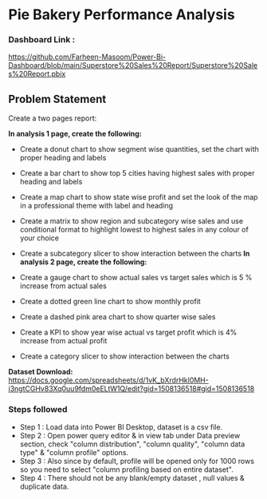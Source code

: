 # Pie Bakery Performance Analysis

### Dashboard Link : 
https://github.com/Farheen-Masoom/Power-Bi-Dashboard/blob/main/Superstore%20Sales%20Report/Superstore%20Sales%20Report.pbix
## Problem Statement
Create a two pages report:

**In analysis 1 page, create the following:**

- Create a donut chart to show segment wise quantities, set the chart with proper heading and labels
- Create a bar chart to show top 5 cities having highest sales with proper heading and labels
- Create a map chart to show state wise profit and set the look of the map in a professional theme with label and heading
- Create a matrix to show region and subcategory wise sales and use conditional format to highlight lowest to highest sales in any colour of your choice
- Create a subcategory slicer to show interaction between the charts
**In analysis 2 page, create the following:**

- Create a gauge chart to show actual sales vs target sales which is 5 % increase from actual sales
- Create a dotted green line chart to show monthly profit
- Create a dashed pink area chart to show quarter wise sales
- Create a KPI to show year wise actual vs target profit which is 4% increase from actual profit
- Create a category slicer to show interaction between the charts

**Dataset Download:**
https://docs.google.com/spreadsheets/d/1vK_bXrdrHkl0MH-i3ngtCGHv83Xq0uu9fdm0eELtW1Q/edit?gid=1508136518#gid=1508136518



### Steps followed 

- Step 1 : Load data into Power BI Desktop, dataset is a csv file.
- Step 2 : Open power query editor & in view tab under Data preview section, check "column distribution", "column quality", "column data type" & "column profile" options.
- Step 3 : Also since by default, profile will be opened only for 1000 rows so you need to select "column profiling based on entire dataset".
- Step 4 : There should not be any blank/empty dataset , null values & duplicate data.

